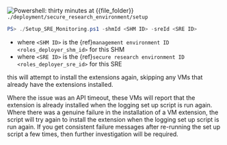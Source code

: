 ![Powershell: thirty minutes](https://img.shields.io/static/v1?style=for-the-badge&logo=powershell&label=local&color=blue&message=a%20few%20minutes) at {{file_folder}} `./deployment/secure_research_environment/setup`

```powershell
PS> ./Setup_SRE_Monitoring.ps1 -shmId <SHM ID> -sreId <SRE ID>
```

- where `<SHM ID>` is the {ref}`management environment ID <roles_deployer_shm_id>` for this SHM
- where `<SRE ID>` is the {ref}`secure research environment ID <roles_deployer_sre_id>` for this SRE

this will attempt to install the extensions again, skipping any VMs that already have the extensions installed.

Where the issue was an API timeout, these VMs will report that the extension is already installed when the logging set up script is run again.
Where there was a genuine failure in the installation of a VM extension, the script will try again to install the extension when the logging set up script is run again.
If you get consistent failure messages after re-running the set up script a few times, then further investigation will be required.
